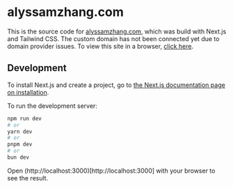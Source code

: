 # alyssamzhang.com

This is the source code for [alyssamzhang.com](https://alyssamzhang.com), which was build with Next.js and Tailwind CSS. The custom domain has not been connected yet due to domain provider issues. To view this site in a browser, [click here](https://art-site-nine.vercel.app).

## Development
To install Next.js and create a project, go to [the Next.js documentation page on installation](https://nextjs.org/docs/getting-started/installation).

To run the development server:

```bash
npm run dev
# or
yarn dev
# or
pnpm dev
# or
bun dev
```

Open (http://localhost:3000)[http://localhost:3000] with your browser to see the result.